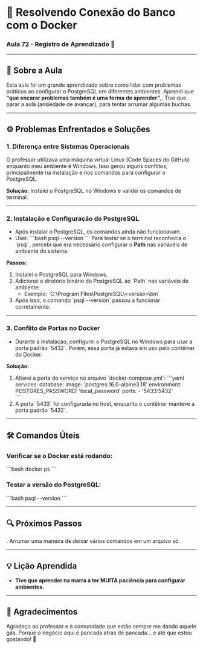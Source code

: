 # 🐘 Resolvendo Conexão do Banco com o Docker

### Aula 72 - Registro de Aprendizado 🚀

---

## 📖 Sobre a Aula

Esta aula foi um grande aprendizado sobre como lidar com problemas práticos ao configurar o PostgreSQL em diferentes ambientes. Aprendi que **\"que encarar problemas também é uma forma de aprender\"**,. Tive que parar a aula (ansiedade de avançar), para tentar arrumar algumas buchas.

---

## ⚙️ Problemas Enfrentados e Soluções

### 1. **Diferença entre Sistemas Operacionais**
O professor utilizava uma máquina virtual Linux (Code Spaces do GitHub) enquanto meu ambiente é Windows. Isso gerou alguns conflitos, principalmente na instalação e nos comandos para configurar o PostgreSQL.

**Solução:** Instalei o PostgreSQL no Windows e validei os comandos de terminal.

---

### 2. **Instalação e Configuração do PostgreSQL**
- Após instalar o PostgreSQL, os comandos ainda não funcionavam. 
- Usei:
  \`\`\`bash
  psql --version
  \`\`\`
  Para testar se o terminal reconhecia o \`psql\`, percebi que era necessário configurar o **Path** nas variáveis de ambiente do sistema.

**Passos:**
1. Instalei o PostgreSQL para Windows.
2. Adicionei o diretório binário do PostgreSQL ao \`Path\` nas variáveis de ambiente:
   - Exemplo: \`C:\\Program Files\\PostgreSQL\\<versão>\\bin\`
3. Após isso, o comando \`psql --version\` passou a funcionar corretamente.

---

### 3. **Conflito de Portas no Docker**
- Durante a instalação, configurei o PostgreSQL no Windows para usar a porta padrão \`5432\`. Porém, essa porta já estava em uso pelo contêiner do Docker.

**Solução:**
1. Alterei a porta do serviço no arquivo \`docker-compose.yml\`:
   \`\`\`yaml
   services: 
     database:
       image: 'postgres:16.0-alpine3.18'
       environment:
         POSTGRES_PASSWORD: 'local_password'
       ports:
         - '5433:5432'  
   \`\`\`
2. A porta \`5433\` foi configurada no host, enquanto o contêiner manteve a porta padrão \`5432\`.

---

## 🛠️ Comandos Úteis

### Verificar se o Docker está rodando:
\`\`\`bash
docker ps
\`\`\`

### Testar a versão do PostgreSQL:
\`\`\`bash
psql --version
\`\`\`

---

## 🔍 Próximos Passos
. Arrumar uma maneira de deixar vários comandos em um arquivo só.

---

## 💡 Lição Aprendida
- **Tive que aprender na marra a ter MUITA paciência para configurar ambientes.**

---

## 🙌 Agradecimentos

Agradeço ao professor e à comunidade que estão sempre me dando aquele gás. Porque o negócio aqui é pancada atrás de pancada... e até que estou gostando! 🚀

